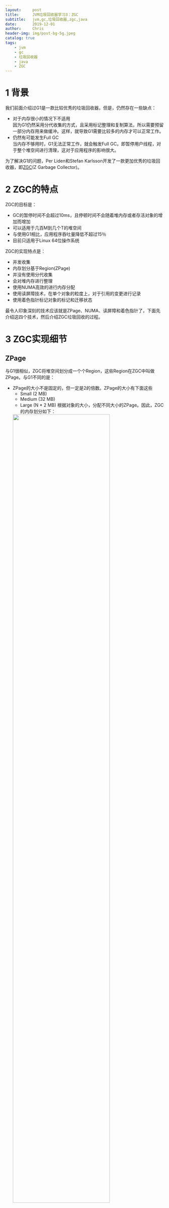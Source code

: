 ```yaml
---
layout:     post
title:      JVM垃圾回收器学习3：ZGC
subtitle:   jvm,gc,垃圾回收器,zgc,java
date:       2019-12-01
author:     Chris
header-img: img/post-bg-5g.jpeg
catalog: true
tags:
    - jvm
    - gc
    - 垃圾回收器
    - java
    - ZGC
---
```



# 1 背景
我们前面介绍过G1是一款比较优秀的垃圾回收器，但是，仍然存在一些缺点：   
* 对于内存很小的情况下不适用   
    因为G1仍然采用分代收集的方式，且采用标记整理和复制算法，所以需要预留一部分内存用来做缓冲。这样，就导致G1需要比较多的内存才可以正常工作。   
* 仍然有可能发生Full GC   
    当内存不够用时，G1无法正常工作，就会触发Full GC。即暂停用户线程，对于整个堆空间进行清理，这对于应用程序的影响很大。   

为了解决G1的问题，Per Liden和Stefan Karlsson开发了一款更加优秀的垃圾回收器，即[ZGC](https://openjdk.java.net/jeps/333)(Z Garbage Collector)。

# 2 ZGC的特点
ZGC的目标是：  
* GC的暂停时间不会超过10ms，且停顿时间不会随着堆内存或者存活对象的增加而增加   
* 可以适用于几百M到几个T的堆空间   
* 与使用G1相比，应用程序吞吐量降低不超过15％    
* 目前只适用于Linux 64位操作系统   

ZGC的实现特点是：   
* 并发收集   
* 内存划分基于Region(ZPage)
* 并没有使用分代收集    
* 会对堆内存进行整理   
* 使用NUMA高效的进行内存分配    
* 使用读屏障技术，在单个对象的粒度上，对于引用的变更进行记录    
* 使用着色指针标记对象的标记和迁移状态   

最令人印象深刻的技术应该就是ZPage、NUMA、读屏障和着色指针了，下面先介绍这四个技术，然后介绍ZGC垃圾回收的过程。   

# 3 ZGC实现细节

## ZPage
与G1很相似，ZGC将堆空间划分成一个个Region，这些Region在ZGC中叫做ZPage。与G1不同的是：
* ZPage的大小不是固定的，但一定是2的倍数。ZPage的大小有下面这些
    * Small (2 MB)
    * Medium (32 MB)
    * Large (N * 2 MB)
    根据对象的大小，分配不同大小的ZPage。因此，ZGC的内存划分如下：
    <img src="https://tva1.sinaimg.cn/large/006tNbRwgy1g9hecv809aj31a80lat8o.jpg" width="80%" height="80%">
* 真实的物理内存映射到一个更大的地址空间（可以达到4TB）上，因此，在地址空间里面寻找连续的地址空间就不是一个很大的问题了。
* ZPage不区分新生代和老年代，省去了Remembered Set和CardTable的开销。

## NUMA技术
NUMA，non-uniform memory access，是指CPU在访问靠近自己的内存时速度非常快，在访问其他CPU的内存时速度会相对较慢。因此，默认的内存分配策略就是：优先在线程所在的CPU对应的本地内存上分配内存。   
<img src="https://tva1.sinaimg.cn/large/006tNbRwgy1g9hizn8sxvj315u0i4jrf.jpg" width="80%" height="80%">

如上图所示，当线程在CPU4上执行时，就会在Memonry 1上分配内存，这样分配内存和进行访问都很快。但是，这样做的话，CPU5上执行的线程想访问刚才分配的对象，就得通过interconnect这个网络来进行访问了，这样的速度相对较慢。

## 着色指针
指针（在java中称为引用）的地址为64bit，42bit用来代表对象的地址，ZGC使用剩下的22位中的4bit来表示ZGC有关的内容。这4个bit位代表的意思如下：   
* **finalizable** bit：指针所指向的对象只能通过finalizer指针来访问了。   
* **remap** bit：引用指向的地址已经更新过了，指向了对象的最新的地址。   
* **remarked0**和**remarked1** bits：用于标记可达对象。   

单独使用着色指针，还无法保证访问该指针时，指针指向的内存地址会是最新的，得结合`读屏障`来使用。ZGC使用读屏障来保证并发标记或者并发迁移时，用户线程访问的对象的地址是最新的。   

## 垃圾回收的过程

ZGC垃圾回收的过程如下图所示   
<img src="https://tva1.sinaimg.cn/large/006tNbRwgy1g9hjtm4w9zj314a0hudg5.jpg" width="80%" height="80%">

共分为6个阶段：   
* 标记开始   
    这个阶段会标记出被GC root指向的所有对象。这个阶段需要STW。   
* 并发标记   
    这个阶段，GC线程遍历堆中的所有存活对象，并标记这些存活的对象。  
* 标记结束   
    短时间暂停用户线程，完成一些特殊标记情况，例如弱引用的情况。   

    > 标记开始、并发标记和标记结束这三个阶段，会用到引用中的`marked0`和`marked1`这两个bit位。   
* 并发准备   
    为下一阶段的重定位（relocate）做准备。该阶段会将可回收对象占比最大的ZPage，放入`relocation set`；此外，每个ZPage都分配一个`forwarding table`，保存了对象的新的地址。  
* 迁移开始   
    对`relocation set`的对象进行迁移，并将重迁移的地址放入`forwarding table`中。该阶段可能只会完成`relocation set`里部分对象的迁移工作。   
* 并发迁移   
    上一阶段未完成的迁移工作，会在这个阶段继续做，直到`relocation set`中的对象被迁移完毕。这个阶段，很有可能出现用户线程访问`relocaation set`里的对象。此时，用户线程中的`读屏障`会发现该指针已经被标记为有新的地址，就会更新地址，然后返回这个新的对象。可以看出，一个引用被重迁移，有可能是GC线程做的，也有可能是用户线程做的。   
    还可以看出，`读屏障`的引入，将重迁移的工作变成了“懒惰”迁移，即访问每个对象时再进行地址迁移，而不是集中对于这个Region的对象进行复制。“懒惰”迁移的引入，使得迁移工作分散开了，从而不需要很长时间的STW。   

# 4 总结
本文简单的讲述了ZGC的特点、堆空间划分、着色指针和垃圾回收的过程，并没有太详细。如果想要更深入的了解，可以参考[A FIRST LOOK INTO ZGC](https://dinfuehr.github.io/blog/a-first-look-into-zgc/)。


# 5 参考
[An Introduction to ZGC: A Scalable and Experimental Low-Latency JVM Garbage Collector](https://www.baeldung.com/jvm-zgc-garbage-collector)   
[A FIRST LOOK INTO ZGC](https://dinfuehr.github.io/blog/a-first-look-into-zgc/)    
[ZGC 特性解读](http://likehui.top/2019/04/11/ZGC-%E7%89%B9%E6%80%A7%E8%A7%A3%E8%AF%BB/)    
[Getting started with Z Garbage Collector (ZGC) in Java 11 [Tutorial]](https://hub.packtpub.com/getting-started-with-z-garbage-collectorzgc-in-java-11-tutorial/)   
[ZGC 介绍](https://moyada.github.io/2019/06/28/zgc/)   
[JEP 333: ZGC: A Scalable Low-Latency Garbage Collector (Experimental)](https://openjdk.java.net/jeps/333)